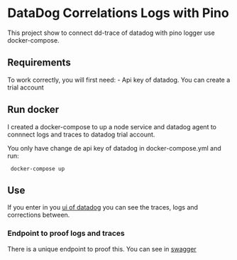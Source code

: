 # DataDog Correlations Logs with Pino

This project show to connect dd-trace of datadog with pino logger use docker-compose.

## Requirements

To work correctly, you will first need:
    - Api key of datadog. You can create a trial account

## Run docker

I created a docker-compose to up a node service and datadog agent to connnect logs and traces to datadog trial account.

You only have change de api key of datadog in docker-compose.yml and run:

```
 docker-compose up
```

## Use

If you enter in you [ui of datadog](https://app.datadoghq.eu/help/quick_start) you can see the traces, logs and corrections between.

### Endpoint to proof logs and traces

There is a unique endpoint to proof this. You can see in [swagger](./api/swagger.yml)

